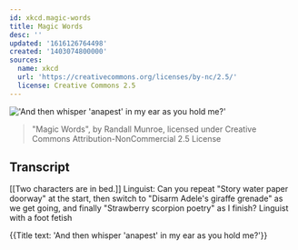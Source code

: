 ```yaml
---
id: xkcd.magic-words
title: Magic Words
desc: ''
updated: '1616126764498'
created: '1403074800000'
sources:
  name: xkcd
  url: 'https://creativecommons.org/licenses/by-nc/2.5/'
  license: Creative Commons 2.5
---
```

!['And then whisper 'anapest' in my ear as you hold me?'](https://imgs.xkcd.com/comics/magic_words.png)
> "Magic Words", by Randall Munroe, licensed under Creative Commons Attribution-NonCommercial 2.5 License

## Transcript
[[Two characters are in bed.]]
Linguist: Can you repeat "Story water paper doorway" at the start, then switch to "Disarm Adele's giraffe grenade" as we get going, and finally "Strawberry scorpion poetry" as I finish?
Linguist with a foot fetish

{{Title text: 'And then whisper 'anapest' in my ear as you hold me?'}}
